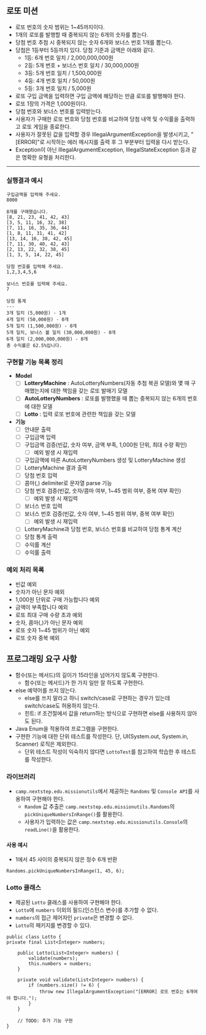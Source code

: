 ## **로또 미션**
- 로또 번호의 숫자 범위는 1~45까지이다.
- 1개의 로또를 발행할 때 중복되지 않는 6개의 숫자를 뽑는다.
- 당첨 번호 추첨 시 중복되지 않는 숫자 6개와 보너스 번호 1개를 뽑는다.
- 당첨은 1등부터 5등까지 있다. 당첨 기준과 금액은 아래와 같다.
  - 1등: 6개 번호 일치 / 2,000,000,000원
  - 2등: 5개 번호 + 보너스 번호 일치 / 30,000,000원
  - 3등: 5개 번호 일치 / 1,500,000원
  - 4등: 4개 번호 일치 / 50,000원
  - 5등: 3개 번호 일치 / 5,000원
- 로또 구입 금액을 입력하면 구입 금액에 해당하는 만큼 로또를 발행해야 한다.
- 로또 1장의 가격은 1,000원이다.
- 당첨 번호와 보너스 번호를 입력받는다.
- 사용자가 구매한 로또 번호와 당첨 번호를 비교하여 당첨 내역 및 수익률을 출력하고 로또 게임을 종료한다.
- 사용자가 잘못된 값을 입력할 경우 IllegalArgumentException을 발생시키고, "[ERROR]"로 시작하는 에러 메시지를 출력 후 그 부분부터 입력을 다시 받는다.
- Exception이 아닌 IllegalArgumentException, IllegalStateException 등과 같은 명확한 유형을 처리한다.
---

### 실행결과 예시
```
구입금액을 입력해 주세요.
8000

8개를 구매했습니다.
[8, 21, 23, 41, 42, 43] 
[3, 5, 11, 16, 32, 38] 
[7, 11, 16, 35, 36, 44] 
[1, 8, 11, 31, 41, 42] 
[13, 14, 16, 38, 42, 45] 
[7, 11, 30, 40, 42, 43] 
[2, 13, 22, 32, 38, 45] 
[1, 3, 5, 14, 22, 45]

당첨 번호를 입력해 주세요.
1,2,3,4,5,6

보너스 번호를 입력해 주세요.
7

당첨 통계
---
3개 일치 (5,000원) - 1개
4개 일치 (50,000원) - 0개
5개 일치 (1,500,000원) - 0개
5개 일치, 보너스 볼 일치 (30,000,000원) - 0개
6개 일치 (2,000,000,000원) - 0개
총 수익률은 62.5%입니다.
```

### **구현할 기능 목록 정리**
- **Model**
    - [ ] **LotteryMachine** : AutoLotteryNumbers(자동 추첨 복권 모델)와 몇 매 구매했는지에 대한 책임을 갖는 로또 발매기 모델
    - [ ] **AutoLotteryNumbers** : 로또를 발행했을 때 뽑는 중복되지 않는 6개의 번호에 대한 모델
    - [ ] **Lotto** : 입력 로또 번호에 관련한 책임을 갖는 모델
- **기능**
    - [ ] 안내문 출력
    - [ ] 구입금액 입력
    - [ ] 구입금액 검증(빈값, 숫자 여부, 금액 부족, 1,000원 단위, 최대 수량 확인)
        - [ ] 예외 발생 시 재입력
    - [ ] 구입금액에 따른 AutoLotteryNumbers 생성 및 LotteryMachine 생성
    - [ ] LotteryMachine 결과 출력
    - [ ] 당첨 번호 입력
    - [ ] 콤마(,) delimiter로 문자열 parse 기능
    - [ ] 당첨 번호 검증(빈값, 숫자/콤마 여부, 1~45 범위 여부, 중복 여부 확인)
        - [ ] 예외 발생 시 재입력
    - [ ] 보너스 번호 입력
    - [ ] 보너스 번호 검증(빈값, 숫자 여부, 1~45 범위 여부, 중복 여부 확인)
        - [ ] 예외 발생 시 재입력
    - [ ] LotteryMachine과 당첨 번호, 보너스 번호를 비교하여 당첨 통계 계산
    - [ ] 당첨 통계 출력
    - [ ] 수익률 계산
    - [ ] 수익률 출력

### **예외 처리 목록**
- 빈값 예외
- 숫자가 아닌 문자 예외
- 1,000원 단위로 구매 가능합니다 예외
- 금액이 부족합니다 예외
- 로또 최대 구매 수량 초과 예외
- 숫자, 콤마(,)가 아닌 문자 예외
- 로또 숫자 1~45 범위가 아닌 예외
- 로또 숫자 중복 예외

## **프로그래밍 요구 사항**
- 함수(또는 메서드)의 길이가 15라인을 넘어가지 않도록 구현한다.
    - 함수(또는 메서드)가 한 가지 일만 잘 하도록 구현한다.
- else 예약어를 쓰지 않는다.
    - else를 쓰지 말라고 하니 switch/case로 구현하는 경우가 있는데 switch/case도 허용하지 않는다.
    - 힌트: if 조건절에서 값을 return하는 방식으로 구현하면 else를 사용하지 않아도 된다.
- Java Enum을 적용하여 프로그램을 구현한다.
- 구현한 기능에 대한 단위 테스트를 작성한다. 단, UI(System.out, System.in, Scanner) 로직은 제외한다.
    - 단위 테스트 작성이 익숙하지 않다면 `LottoTest`를 참고하여 학습한 후 테스트를 작성한다.

### 라이브러리
- `camp.nextstep.edu.missionutils`에서 제공하는 `Randoms` 및 `Console API`를 사용하여 구현해야 한다.
    - `Random` 값 추출은 `camp.nextstep.edu.missionutils.Randoms`의 `pickUniqueNumbersInRange()`를 활용한다.
    - 사용자가 입력하는 값은 `camp.nextstep.edu.missionutils.Console`의 `readLine()`을 활용한다.

#### 사용 예시
- 1에서 45 사이의 중복되지 않은 정수 6개 반환
```
Randoms.pickUniqueNumbersInRange(1, 45, 6);
```

### Lotto 클래스
- 제공된 `Lotto` 클래스를 사용하여 구현해야 한다.
- `Lotto`에 `numbers` 이외의 필드(인스턴스 변수)를 추가할 수 없다.
- `numbers`의 접근 제어자인 `private`은 변경할 수 없다.
- `Lotto`의 패키지를 변경할 수 있다.

```
public class Lotto {
private final List<Integer> numbers;

    public Lotto(List<Integer> numbers) {
        validate(numbers);
        this.numbers = numbers;
    }

    private void validate(List<Integer> numbers) {
        if (numbers.size() != 6) {
            throw new IllegalArgumentException("[ERROR] 로또 번호는 6개여야 합니다.");
        }
    }

    // TODO: 추가 기능 구현
}
```
